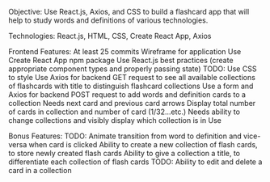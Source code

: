 Objective:
Use React.js, Axios, and CSS to build a flashcard app that will help to study words and definitions of various technologies.

Technologies:
React.js, HTML, CSS, Create React App, Axios

Frontend Features:
At least 25 commits
Wireframe for application
Use Create React App npm package
Use React.js best practices (create appropriate component types and properly passing state)
TODO: Use CSS to style
Use Axios for backend GET request to see all available collections of flashcards with title to distinguish flashcard collections
Use a form and Axios for backend POST request to add words and definition cards to a collection
Needs next card and previous card arrows
Display total number of cards in collection and number of card (1/32...etc.)
Needs ability to change collections and visibly display which collection is in Use

Bonus Features:
TODO: Animate transition from word to definition and vice-versa when card is clicked
Ability to create a new collection of flash cards, to store newly created flash cards
Ability to give a collection a title, to differentiate each collection of flash cards
TODO: Ability to edit and delete a card in a collection
